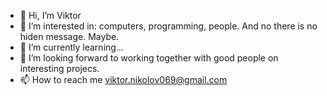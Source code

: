 - 👋 Hi, I’m Viktor
- 👀 I’m interested in: computers, programming, people. 
     And no there is no hiden message. Maybe.
- 🌱 I’m currently learning...
- 💞️ I’m looking forward to working together with good people
     on interesting projecs.
- 📫 How to reach me viktor.nikolov069@gmail.com

<!---
viktornikolov069/viktornikolov069 is a ✨ special ✨ repository because its `README.md` (this file) appears on your GitHub profile.
You can click the Preview link to take a look at your changes.
--->
